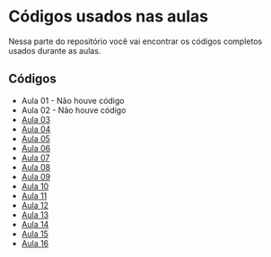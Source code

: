 # Códigos usados nas aulas

Nessa parte do repositório você vai encontrar os códigos completos usados durante as aulas.


## Códigos

- Aula 01 - Não houve código
- Aula 02 - Não houve código
- [Aula 03](aula_03/)
- [Aula 04](aula_04/)
- [Aula 05](aula_05/)
- [Aula 06](aula_06/)
- [Aula 07](aula_07/)
- [Aula 08](aula_08/)
- [Aula 09](aula_09/)
- [Aula 10](aula_10/)
- [Aula 11](aula_11/)
- [Aula 12](aula_12/)
- [Aula 13](aula_13/)
- [Aula 14](aula_14/)
- [Aula 15](aula_15/)
- [Aula 16](aula_16/)
